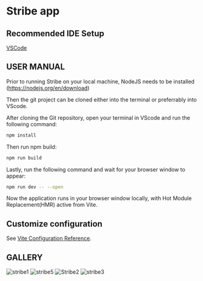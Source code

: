 # Stribe app



## Recommended IDE Setup

[VSCode](https://code.visualstudio.com/)


## USER MANUAL 

Prior to running Stribe on your local machine, NodeJS needs to be installed (https://nodejs.org/en/download)

Then the git project can be cloned either into the terminal or preferrably into VScode.

After cloning the Git repository, open your terminal in VScode and run the following command:

```sh
npm install
```

Then run npm build:

```sh
npm run build
```

Lastly, run the following command and wait for your browser window to appear:

```sh
npm run dev -- --open
```

Now the application runs in your browser window locally, with Hot Module Replacement(HMR) active from Vite.


## Customize configuration

See [Vite Configuration Reference](https://vitejs.dev/config/).

## GALLERY

![stribe1](https://github.com/user-attachments/assets/2ce8e35b-b679-4a03-9a39-eb7ac671c39a)
![stribe5](https://github.com/user-attachments/assets/c24a3bbe-361f-4a26-b901-bb1b66a69209)
![Stribe2](https://github.com/user-attachments/assets/596cf9c6-ff49-41aa-aebd-cc79e891bd38)
![stribe3](https://github.com/user-attachments/assets/1c199ff3-1e8b-416e-98e6-5a947c2c579f)
